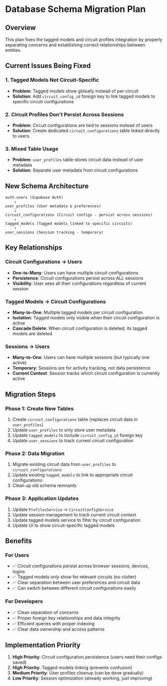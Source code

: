 # Database Schema Migration Plan

## Overview
This plan fixes the tagged models and circuit profiles integration by properly separating concerns and establishing correct relationships between entities.

## Current Issues Being Fixed

### 1. **Tagged Models Not Circuit-Specific**
- **Problem**: Tagged models show globally instead of per-circuit
- **Solution**: Add `circuit_config_id` foreign key to link tagged models to specific circuit configurations

### 2. **Circuit Profiles Don't Persist Across Sessions**
- **Problem**: Circuit configurations are tied to sessions instead of users
- **Solution**: Create dedicated `circuit_configurations` table linked directly to users

### 3. **Mixed Table Usage**
- **Problem**: `user_profiles` table stores circuit data instead of user metadata
- **Solution**: Separate user metadata from circuit configurations

## New Schema Architecture

```
auth.users (Supabase Auth)
    ↓
user_profiles (User metadata & preferences)
    ↓
circuit_configurations (Circuit configs - persist across sessions)
    ↓
tagged_models (Tagged models linked to specific circuits)
    ↑
user_sessions (Session tracking - temporary)
```

## Key Relationships

### Circuit Configurations → Users
- **One-to-Many**: Users can have multiple circuit configurations
- **Persistence**: Circuit configurations persist across ALL sessions
- **Visibility**: User sees all their configurations regardless of current session

### Tagged Models → Circuit Configurations  
- **Many-to-One**: Multiple tagged models per circuit configuration
- **Isolation**: Tagged models only visible when their circuit configuration is active
- **Cascade Delete**: When circuit configuration is deleted, its tagged models are deleted

### Sessions → Users
- **Many-to-One**: Users can have multiple sessions (but typically one active)
- **Temporary**: Sessions are for activity tracking, not data persistence
- **Current Context**: Session tracks which circuit configuration is currently active

## Migration Steps

### Phase 1: Create New Tables
1. Create `circuit_configurations` table (replaces circuit data in `user_profiles`)
2. Update `user_profiles` to only store user metadata
3. Update `tagged_models` to include `circuit_config_id` foreign key
4. Update `user_sessions` to track current circuit configuration

### Phase 2: Data Migration
1. Migrate existing circuit data from `user_profiles` to `circuit_configurations`
2. Update existing `tagged_models` to link to appropriate circuit configurations
3. Clean up old schema remnants

### Phase 3: Application Updates
1. Update `ProfilesService` → `CircuitConfigService`
2. Update session management to track current circuit context
3. Update tagged models service to filter by circuit configuration
4. Update UI to show circuit-specific tagged models

## Benefits

### For Users
- ✅ Circuit configurations persist across browser sessions, devices, logins
- ✅ Tagged models only show for relevant circuits (no clutter)
- ✅ Clear separation between user preferences and circuit data
- ✅ Can switch between different circuit configurations easily

### For Developers
- ✅ Clean separation of concerns
- ✅ Proper foreign key relationships and data integrity
- ✅ Efficient queries with proper indexing
- ✅ Clear data ownership and access patterns

## Implementation Priority

1. **High Priority**: Circuit configuration persistence (users need their configs saved)
2. **High Priority**: Tagged models linking (prevents confusion)
3. **Medium Priority**: User profiles cleanup (can be done gradually)
4. **Low Priority**: Session optimization (already working, just improving)